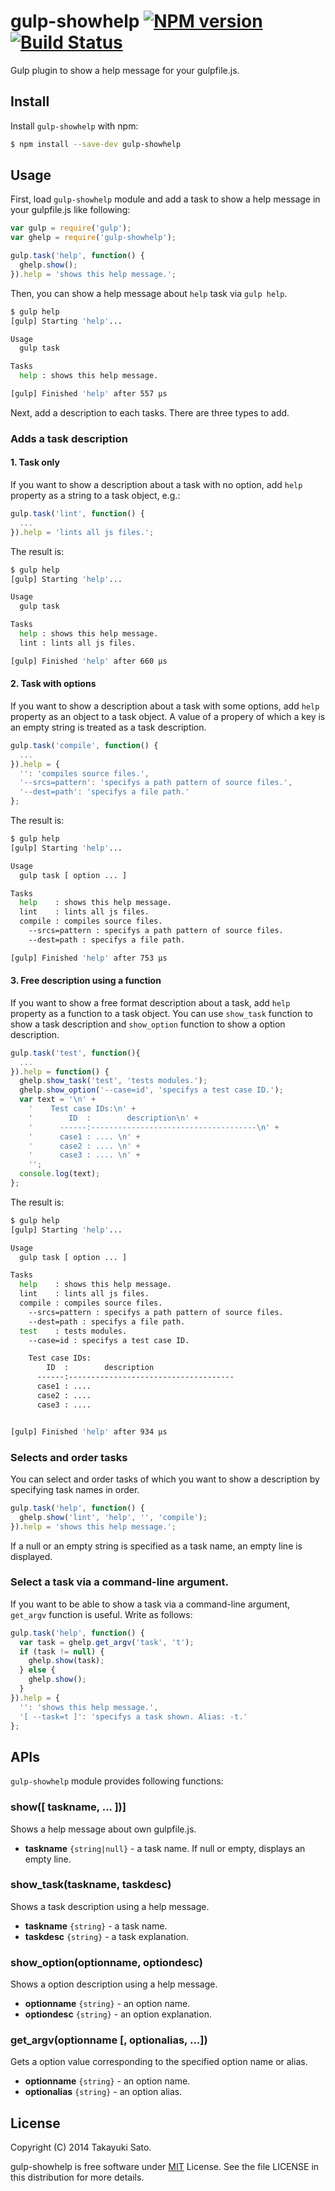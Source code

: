 # gulp-showhelp [![NPM version][npm-image]][npm-url] [![Build Status][travis-image]][travis-url]

Gulp plugin to show a help message for your gulpfile.js.

## Install

Install `gulp-showhelp` with npm:

```bash
$ npm install --save-dev gulp-showhelp
```

## Usage

First, load `gulp-showhelp` module and add a task to show a help message in your gulpfile.js like following:

```js
var gulp = require('gulp');
var ghelp = require('gulp-showhelp');

gulp.task('help', function() {
  ghelp.show();
}).help = 'shows this help message.'; 
```

Then, you can show a help message about `help` task via `gulp help`.

```bash
$ gulp help
[gulp] Starting 'help'...

Usage
  gulp task

Tasks
  help : shows this help message.

[gulp] Finished 'help' after 557 μs
```

Next, add a description to each tasks.
There are three types to add.

### Adds a task description

#### 1. Task only

If you want to show a description about a task with no option, add `help` property as a string to a task object, e.g.:

```js
gulp.task('lint', function() {
  ...
}).help = 'lints all js files.';
```

The result is:

```bash
$ gulp help
[gulp] Starting 'help'...

Usage
  gulp task

Tasks
  help : shows this help message.
  lint : lints all js files. 

[gulp] Finished 'help' after 660 μs
```

#### 2. Task with options

If you want to show a description about a task with some options, add `help` property as an object to a task object.
A value of a propery of which a key is an empty string is treated as a task description.

```js
gulp.task('compile', function() {
  ...
}).help = {
  '': 'compiles source files.',
  '--srcs=pattern': 'specifys a path pattern of source files.',
  '--dest=path': 'specifys a file path.'
};
``` 

The result is:

```bash
$ gulp help
[gulp] Starting 'help'...

Usage
  gulp task [ option ... ]

Tasks
  help    : shows this help message.
  lint    : lints all js files. 
  compile : compiles source files.
    --srcs=pattern : specifys a path pattern of source files.
    --dest=path : specifys a file path.

[gulp] Finished 'help' after 753 μs
```

#### 3. Free description using a function

If you want to show a free format description about a task, add `help` property as a function to a task object.
You can use `show_task` function to show a task description and `show_option` function to show a option description.

```js
gulp.task('test', function(){
  ...
}).help = function() {
  ghelp.show_task('test', 'tests modules.');
  ghelp.show_option('--case=id', 'specifys a test case ID.');
  var text = '\n' +
    '    Test case IDs:\n' +
    '        ID  :        description\n' +
    '      ------:-------------------------------------\n' +
    '      case1 : .... \n' +
    '      case2 : .... \n' +
    '      case3 : .... \n' +
    '';
  console.log(text);
};
```

The result is:

```bash
$ gulp help
[gulp] Starting 'help'...

Usage
  gulp task [ option ... ]

Tasks
  help    : shows this help message.
  lint    : lints all js files. 
  compile : compiles source files.
    --srcs=pattern : specifys a path pattern of source files.
    --dest=path : specifys a file path.
  test    : tests modules.
    --case=id : specifys a test case ID.

    Test case IDs:
        ID  :        description
      ------:-------------------------------------
      case1 : .... 
      case2 : .... 
      case3 : .... 


[gulp] Finished 'help' after 934 μs
```

### Selects and order tasks

You can select and order tasks of which you want to show a description by specifying task names in order.

```js
gulp.task('help', function() {
  ghelp.show('lint', 'help', '', 'compile');
}).help = 'shows this help message.'; 
```

If a null or an empty string is specified as a task name, an empty line is displayed.

### Select a task via a command-line argument. 

If you want to be able to show a task via a command-line argument, `get_argv` function is useful. Write as follows:

```js
gulp.task('help', function() {
  var task = ghelp.get_argv('task', 't');
  if (task != null) {
    ghelp.show(task);
  } else {
    ghelp.show();
  }
}).help = {
  '': 'shows this help message.',
  '[ --task=t ]': 'specifys a task shown. Alias: -t.' 
};
```

## APIs

`gulp-showhelp` module provides following functions:

### show([ taskname, ... ])]

Shows a help message about own gulpfile.js.

- **taskname** `{string|null}` - a task name. If null or empty, displays an empty line.

### show_task(taskname, taskdesc)

Shows a task description using a help message.

- **taskname** `{string}` - a task name.
- **taskdesc** `{string}` - a task explanation.

### show_option(optionname, optiondesc)

Shows a option description using a help message.

- **optionname** `{string}` - an option name.
- **optiondesc** `{string}` - an option explanation.

### get_argv(optionname [, optionalias, ...])

Gets a option value corresponding to the specified option name or alias.

- **optionname** `{string}` - an option name.
- **optionalias** `{string}` - an option alias.

## License

Copyright (C) 2014 Takayuki Sato.

gulp-showhelp is free software under [MIT](http://opensource.org/licenses/MIT) License.
See the file LICENSE in this distribution for more details.


[npm-image]: http://img.shields.io/badge/npm-v1.0.1-blue.svg
[npm-url]: https://www.npmjs.org/package/gulp-showhelp
[travis-image]: https://travis-ci.org/sttk/gulp-showhelp.svg?branch=master
[travis-url]: https://travis-ci.org/sttk/gulp-showhelp
